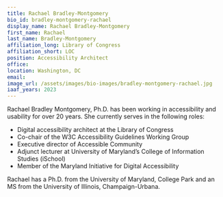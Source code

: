 ```yaml
---
title: Rachael Bradley-Montgomery
bio_id: bradley-montgomery-rachael
display_name: Rachael Bradley-Montgomery
first_name: Rachael
last_name: Bradley-Montgomery
affiliation_long: Library of Congress
affiliation_short: LOC
position: Accessibility Architect
office: 
location: Washington, DC
email: 
image_url: /assets/images/bio-images/bradley-montgomery-rachael.jpg
iaaf_years: 2023
---
```

Rachael Bradley Montgomery, Ph.D. has been working in accessibility and usability for over 20 years. She currently serves in the following roles: 

* Digital accessibility architect at the Library of Congress 
* Co-chair of the W3C Accessibility Guidelines Working Group 
* Executive director of Accessible Community 
* Adjunct lecturer at University of Maryland’s College of Information Studies (iSchool) 
* Member of the Maryland Initiative for Digital Accessibility 

Rachael has a Ph.D. from the University of Maryland, College Park and an MS from the University of Illinois, Champaign-Urbana.